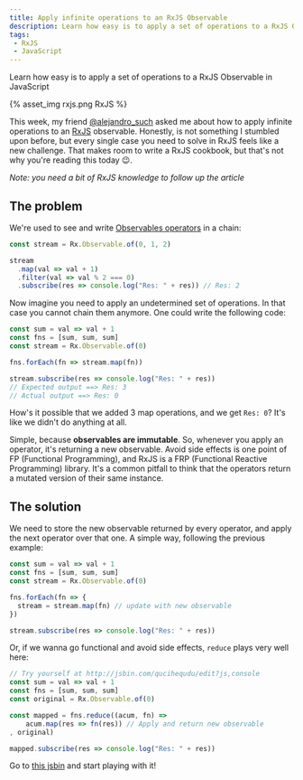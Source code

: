 ```yaml
---
title: Apply infinite operations to an RxJS Observable
description: Learn how easy is to apply a set of operations to a RxJS Observable in JavaScript
tags:
 - RxJS
 - JavaScript
---
```


Learn how easy is to apply a set of operations to a RxJS Observable in JavaScript

<!-- more -->

{% asset_img rxjs.png RxJS %}

This week, my friend [@alejandro_such](https://twitter.com/alejandro_such) asked me about how to apply infinite operations to an [RxJS](http://reactivex.io/rxjs/) observable. Honestly, is not something I stumbled upon before, but every single case you need to solve in RxJS feels like a new challenge. That makes room to write a RxJS cookbook, but that's not why you're reading this today 😉.

_Note: you need a bit of RxJS knowledge to follow up the article_

## The problem

We're used to see and write [Observables operators](http://reactivex.io/rxjs/manual/overview.html#operators) in a chain:

```javascript
const stream = Rx.Observable.of(0, 1, 2)

stream
  .map(val => val + 1)
  .filter(val => val % 2 === 0)
  .subscribe(res => console.log("Res: " + res)) // Res: 2
```

Now imagine you need to apply an undetermined set of operations. In that case you cannot chain them anymore. One could write the following code:

```javascript
const sum = val => val + 1
const fns = [sum, sum, sum]
const stream = Rx.Observable.of(0)

fns.forEach(fn => stream.map(fn))

stream.subscribe(res => console.log("Res: " + res))
// Expected output ==> Res: 3
// Actual output ==> Res: 0
```

How's it possible that we added 3 map operations, and we get `Res: 0`? It's like we didn't do anything at all.

Simple, because **observables are immutable**. So, whenever you apply an operator, it's returning a new observable. Avoid side effects is one point of FP (Functional Programming), and RxJS is a FRP (Functional Reactive Programming) library. It's a common pitfall to think that the operators return a mutated version of their same instance.

## The solution

We need to store the new observable returned by every operator, and apply the next operator over that one. A simple way, following the previous example:

```javascript
const sum = val => val + 1
const fns = [sum, sum, sum]
const stream = Rx.Observable.of(0)

fns.forEach(fn => {
  stream = stream.map(fn) // update with new observable
})

stream.subscribe(res => console.log("Res: " + res))
```

Or, if we wanna go functional and avoid side effects, `reduce` plays very well here:

```javascript
// Try yourself at http://jsbin.com/qucihequdu/edit?js,console
const sum = val => val + 1
const fns = [sum, sum, sum]
const original = Rx.Observable.of(0)

const mapped = fns.reduce((acum, fn) =>
    acum.map(res => fn(res)) // Apply and return new observable
, original)

mapped.subscribe(res => console.log("Res: " + res))
```

Go to [this jsbin](http://jsbin.com/qucihequdu/edit?js,console) and start playing with it!

